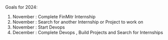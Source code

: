 Goals for 2024: 
1. November : Complete FinMitr Internship 
2. November : Search for another Internship or Project to work on
3. November : Start Devops
4. December : Complete Devops , Build Projects and Search for Internships 

<!--
**ByteSurfer23/ByteSurfer23** is a ✨ _special_ ✨ repository because its `README.md` (this file) appears on your GitHub profile.

Here are some ideas to get you started:
-->
